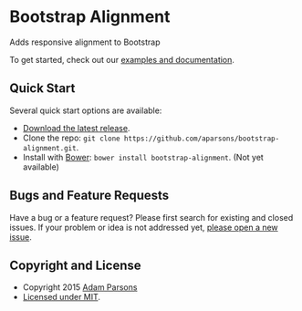 # Bootstrap Alignment

Adds responsive alignment to Bootstrap

To get started, check out our [examples and documentation](https://rawgit.com/aparsons/bootstrap-alignment/master/examples.html).

## Quick Start

Several quick start options are available:

- [Download the latest release](https://github.com/aparsons/bootstrap-alignment/releases/latest).
- Clone the repo: `git clone https://github.com/aparsons/bootstrap-alignment.git`.
- Install with [Bower](http://bower.io): `bower install bootstrap-alignment`. (Not yet available)

## Bugs and Feature Requests

Have a bug or a feature request? Please first search for existing and closed issues. If your problem or idea is not addressed yet, [please open a new issue](https://github.com/aparsons/bootstrap-alignment/issues/new).

## Copyright and License

- Copyright 2015 [Adam Parsons](https://github.com/aparsons)
- [Licensed under MIT](https://github.com/aparsons/bootstrap-alignment/blob/master/README.md).
